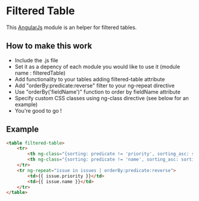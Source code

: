 # Filtered Table
This [AngularJs](http://angularjs.org/) module is an helper for filtered tables.

## How to make this work
* Include the .js file
* Set it as a depency of each module you would like to use it (module name : filteredTable)
* Add functionality to your tables adding filtered-table attribute
* Add "orderBy:predicate:reverse" filter to your ng-repeat directive
* Use "orderBy('fieldName')" function to order by fieldName attribute
* Specify custom CSS classes  using ng-class directive (see below for an example)
* You're good to go !

## Example

```html
<table filtered-table>
    <tr>
        <th ng-class="{sorting: predicate != 'priority', sorting_asc: sorting['priority'] == 'asc', sorting_desc: sorting['priority'] == 'desc'}" ng-click="orderBy('priority');">Priority</th>
        <th ng-class="{sorting: predicate != 'name', sorting_asc: sorting['name'] == 'asc', sorting_desc: sorting['name'] == 'desc'}" ng-click="orderBy('name');">Name</th>
    </tr>
    <tr ng-repeat="issue in issues | orderBy:predicate:reverse">
        <td>{{ issue.priority }}</td>
        <td>{{ issue.name }}</td>
    </tr>
</table>
```


